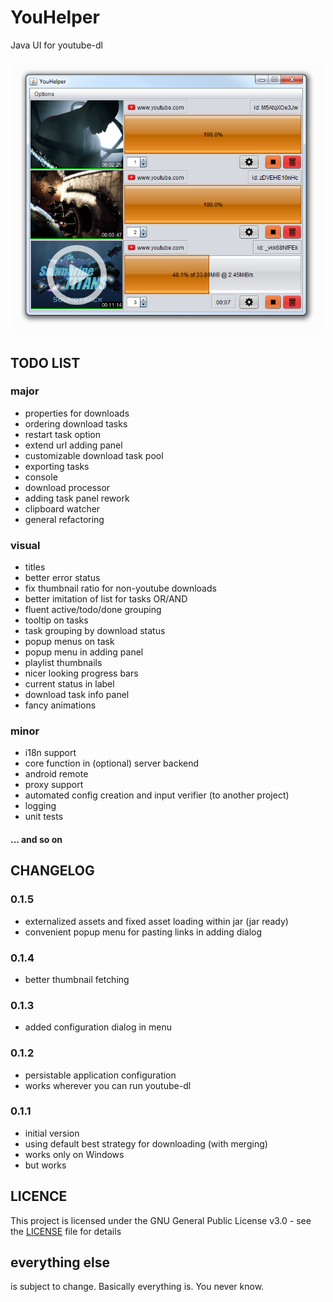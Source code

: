 # YouHelper
Java UI for youtube-dl

![YouHelper preview](https://raw.githubusercontent.com/CatPlanet/youhelper/develop/docs/images/sample.png)

## TODO LIST
### major
* properties for downloads
* ordering download tasks
* restart task option
* extend url adding panel
* customizable download task pool
* exporting tasks
* console
* download processor
* adding task panel rework
* clipboard watcher
* general refactoring

### visual
* titles
* better error status
* fix thumbnail ratio for non-youtube downloads
* better imitation of list for tasks OR/AND
* fluent active/todo/done grouping
* tooltip on tasks
* task grouping by download status
* popup menus on task
* popup menu in adding panel
* playlist thumbnails
* nicer looking progress bars
* current status in label
* download task info panel
* fancy animations

### minor
* i18n support
* core function in (optional) server backend
* android remote
* proxy support
* automated config creation and input verifier (to another project)
* logging
* unit tests

#### ... and so on

## CHANGELOG
### 0.1.5
* externalized assets and fixed asset loading within jar (jar ready)
* convenient popup menu for pasting links in adding dialog

### 0.1.4
* better thumbnail fetching

### 0.1.3
* added configuration dialog in menu

### 0.1.2
* persistable application configuration
* works wherever you can run youtube-dl

### 0.1.1
* initial version
* using default best strategy for downloading (with merging)
* works only on Windows
* but works

## LICENCE
This project is licensed under the GNU General Public License v3.0 - see the [LICENSE](LICENSE) file for details

## everything else
is subject to change. Basically everything is. You never know.
